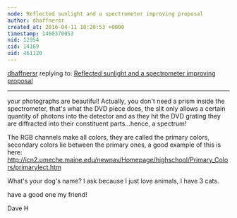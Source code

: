 ```yaml
---
node: Reflected sunlight and a spectrometer improving proposal
author: dhaffnersr
created_at: 2016-04-11 10:20:53 +0000
timestamp: 1460370053
nid: 12954
cid: 14169
uid: 461120
---
```




[dhaffnersr](../profile/dhaffnersr) replying to: [Reflected sunlight and a spectrometer improving proposal](../notes/viechdokter/04-10-2016/reflected-sunlight-and-a-spectrometer-improving-proposal)

----
your photographs are beautiful! Actually, you don't need a prism inside the spectrometer, that's what the DVD piece does, the slit only allows  a certain quantity of photons into the detector and as they hit the DVD grating they are diffracted into their constituent parts...hence, a spectrum!

The RGB channels make all colors, they are called the primary colors, secondary colors lie between the primary ones, a good example of this is here: http://icn2.umeche.maine.edu/newnav/Homepage/highschool/Primary_Colors/primarylect.htm

What's your dog's name? I ask because I just love animals, I have 3 cats.

have a good one my friend!

Dave H
